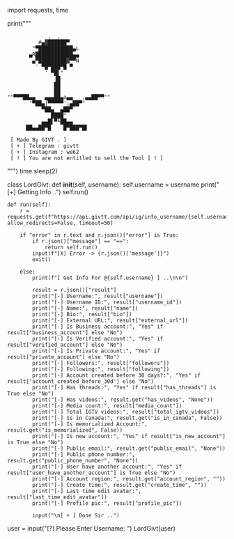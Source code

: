 import requests, time

print("""

                 ,  ,
              #▄▓██████▀
            "▀███████████▄L
           ▄R████████████▄▄
            ▄▀█████████▓▀▀N
             ' ▀█▀███▀█ ▀
                ' ▀█▌"
                   ▐█
                   ██
                   ██
    ""▀▀▀██▄▄   ▄▄▄██▄a▄▄   ,▄▄██▀▀""
           "▀██▄⌠▀▀▀▀▀'¡▄██▀"
               ▀██▄  ▄██▀`
                  ████"
               ▄▄█▌▀╙██▄▄
          ██▄▄██▀█    █▀███▀█▌

     [ Made By GIVT . ]
     [ + ] Telegram : givtt
     [ + ] Instagram : we62
     [ ! ] You are not entitled to sell the Tool [ ! ]
""")
time.sleep(2)

class LordGivt:
    def __init__(self, username):
        self.username = username
        print("[+] Getting Info ..")
        self.run()

    def run(self):
        r = requests.get(f"https://api.givtt.com/api/ig/info_username/{self.username}", allow_redirects=False, timeout=50)

        if "error" in r.text and r.json()["error"] is True:
            if r.json()["message"] == "==":
                return self.run()
            input(f"[X] Error -> {r.json()['message']}")
            exit()

        else:
            print(f"[ Get Info For @{self.username} ] ..\n\n")

            result = r.json()["result"]
            print("[-] Username:", result["username"])
            print("[-] Username ID:", result["username_id"])
            print("[-] Name:", result["name"])
            print("[-] Bio:", result["bio"])
            print("[-] External URL:", result["external_url"])
            print("[-] Is Business account:", "Yes" if result["business_account"] else "No")
            print("[-] Is Verified account:", "Yes" if result["verified_account"] else "No")
            print("[-] Is Private account:", "Yes" if result["private_account"] else "No")
            print("[-] Followers:", result["followers"])
            print("[-] Following:", result["following"])
            print("[-] Account created before 30 days?:", "Yes" if result['account_created_before_30d'] else "No")
            print("[-] Has threads:", "Yes" if result["has_threads"] is True else "No")
            print("[-] Has videos:", result.get("has_videos", "None"))
            print("[-] Media count:", result["media_count"])
            print("[-] Total IGTV videos:", result["total_igtv_videos"])
            print("[-] Is in Canada:", result.get("is_in_canada", False))
            print("[-] Is memorialized Account:", result.get("is_memorialized", False))
            print("[-] Is new account:", "Yes" if result["is_new_account"] is True else "No")
            print("[-] Public email:", result.get("public_email", "None"))
            print("[-] Public phone number:", result.get("public_phone_number", "None"))
            print("[-] User have another account:", "Yes" if result["user_have_another_account"] is True else "No")
            print("[-] Account region:", result.get("account_region", ""))
            print("[-] Create time:", result.get("create_time", ""))
            print("[-] Last time edit avatar:", result["last_time_edit_avatar"])
            print("[-] Profile pic:", result["profile_pic"])

            input("\n[ + ] Done Sir ..")

user = input("[?] Please Enter Username: ")
LordGivt(user)
